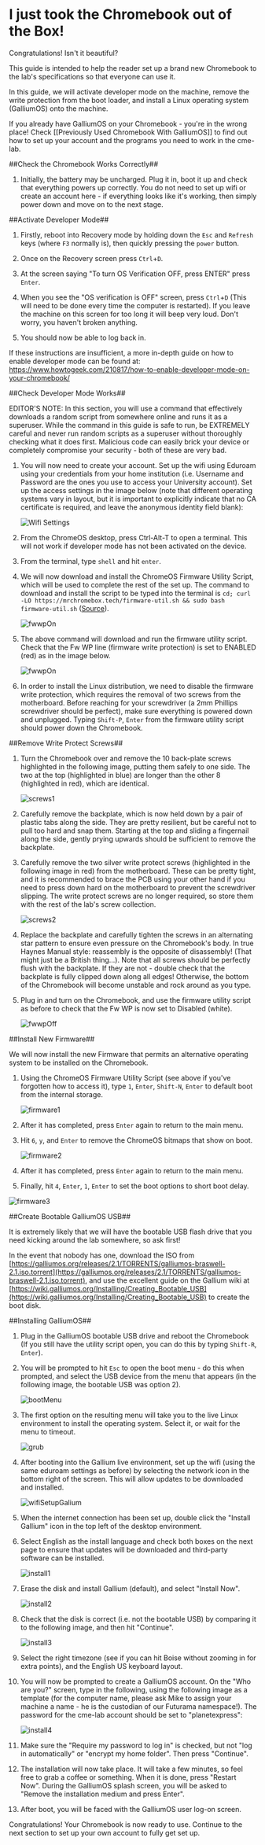 # I just took the Chromebook out of the Box! #

Congratulations! Isn't it beautiful?

This guide is intended to help the reader set up a brand new Chromebook to the lab's specifications so that everyone can use it.

In this guide, we will activate developer mode on the machine, remove the write protection from the boot loader, and install a Linux operating system (GalliumOS) onto the machine.

If you already have GalliumOS on your Chromebook - you're in the wrong place! Check [[Previously Used Chromebook With GalliumOS]] to find out how to set up your account and the programs you need to work in the cme-lab.

##Check the Chromebook Works Correctly##

1. Initially, the battery may be uncharged. Plug it in, boot it up and check that everything powers up correctly. You do not need to set up wifi or create an account here - if everything looks like it's working, then simply power down and move on to the next stage.

##Activate Developer Mode##

1. Firstly, reboot into Recovery mode by holding down the `Esc` and `Refresh` keys (where `F3` normally is), then quickly pressing the `power` button.

1. Once on the Recovery screen press `Ctrl`+`D`.

1. At the screen saying "To turn OS Verification OFF, press ENTER" press `Enter`.

1. When you see the "OS verification is OFF" screen, press `Ctrl`+`D` (This will need to be done every time the computer is restarted). If you leave the machine on this screen for too long it will beep very loud. Don't worry, you haven't broken anything.

1. You should now be able to log back in.

If these instructions are insufficient, a more in-depth guide on how to enable developer mode can be found at: <https://www.howtogeek.com/210817/how-to-enable-developer-mode-on-your-chromebook/>

##Check Developer Mode Works##

EDITOR'S NOTE: In this section, you will use a command that effectively downloads a random script from somewhere online and runs it as a superuser. While the command in this guide is safe to run, be EXTREMELY careful and never run random scripts as a superuser without thoroughly checking what it does first. Malicious code can easily brick your device or completely compromise your security - both of these are very bad.

1. You will now need to create your account. Set up the wifi using Eduroam using your credentials from your home institution (i.e. Username and Password are the ones you use to access your University account).
    Set up the access settings in the image below (note that different operating systems vary in layout, but it is important to explicitly indicate that no CA certificate is required, and leave the anonymous identity field blank):
    
    ![Wifi Settings](http://i.imgur.com/81xDgWU.png)

1. From the ChromeOS desktop, press Ctrl-Alt-T to open a terminal. This will not work if developer mode has not been activated on the device.

1. From the terminal, type `shell` and hit `enter`.

1. We will now download and install the ChromeOS Firmware Utility Script, which will be used to complete the rest of the set up. The command to download and install the script to be typed into the terminal is `cd; curl -LO https://mrchromebox.tech/firmware-util.sh && sudo bash firmware-util.sh` ([Source](https://mrchromebox.tech/static/fwscript.html)).

    ![fwwpOn](http://i.imgur.com/5q3yDd8.png)

1. The above command will download and run the firmware utility script. Check that the Fw WP line (firmware write protection) is set to ENABLED (red) as in the image below.

    ![fwwpOn](http://i.imgur.com/rp6vf8z.png)

1. In order to install the Linux distribution, we need to disable the firmware write protection, which requires the removal of two screws from the motherboard. Before reaching for your screwdriver (a 2mm Phillips screwdriver should be perfect),  make sure everything is powered down and unplugged. Typing `Shift-P`, `Enter` from the firmware utility script should power down the Chromebook.

##Remove Write Protect Screws##

1. Turn the Chromebook over and remove the 10 back-plate screws highlighted in the following image, putting them safely to one side. The two at the top (highlighted in blue) are longer than the other 8 (highlighted in red), which are identical.

    ![screws1](http://i.imgur.com/JJho8HN.png)

1. Carefully remove the backplate, which is now held down by a pair of plastic tabs along the side. They are pretty resilient, but be careful not to pull too hard and snap them. Starting at the top and sliding a fingernail along the side, gently prying upwards should be sufficient to remove the backplate.

1. Carefully remove the two silver write protect screws (highlighted in the following image in red) from the motherboard. These can be pretty tight, and it is recommended to brace the PCB using your other hand if you need to press down hard on the motherboard to prevent the screwdriver slipping. The write protect screws are no longer required, so store them with the rest of the lab's screw collection.

    ![screws2](http://i.imgur.com/rYh0tnU.png)

1. Replace the backplate and carefully tighten the screws in an alternating star pattern to ensure even pressure on the Chromebook's body. In true Haynes Manual style: reassembly is the opposite of disassembly! (That might just be a British thing...). Note that all screws should be perfectly flush with the backplate. If they are not - double check that the backplate is fully clipped down along all edges! Otherwise, the bottom of the Chromebook will become unstable and rock around as you type.

1. Plug in and turn on the Chromebook, and use the firmware utility script as before to check that the Fw WP is now set to Disabled (white).

    ![fwwpOff](http://i.imgur.com/PMBw0n5.png)

##Install New Firmware##

We will now install the new Firmware that permits an alternative operating system to be installed on the Chromebook.

1. Using the ChromeOS Firmware Utility Script (see above if you've forgotten how to access it), type `1`, `Enter`, `Shift-N`, `Enter` to default boot from the internal storage.

    ![firmware1](http://i.imgur.com/BOetEpf.png)

1. After it has completed, press `Enter` again to return to the main menu.



1. Hit `6`, `y`, and `Enter` to remove the ChromeOS bitmaps that show on boot.

    ![firmware2](http://i.imgur.com/79rQAzW.png)

1. After it has completed, press `Enter` again to return to the main menu.

1. Finally, hit `4`, `Enter`, `1`, `Enter` to set the boot options to short boot delay.

  ![firmware3](http://i.imgur.com/NWzMsVA.png)

##Create Bootable GalliumOS USB##

It is extremely likely that we will have the bootable USB flash drive that you need kicking around the lab somewhere, so ask first!

In the event that nobody has one, download the ISO from [https://galliumos.org/releases/2.1/TORRENTS/galliumos-braswell-2.1.iso.torrent](https://galliumos.org/releases/2.1/TORRENTS/galliumos-braswell-2.1.iso.torrent), and use the excellent guide on the Gallium wiki at [https://wiki.galliumos.org/Installing/Creating_Bootable_USB](https://wiki.galliumos.org/Installing/Creating_Bootable_USB) to create the boot disk.

##Installing GalliumOS##

1. Plug in the GalliumOS bootable USB drive and reboot the Chromebook (If you still have the utility script open, you can do this by typing `Shift-R`, `Enter`).

1. You will be prompted to hit `Esc` to open the boot menu - do this when prompted, and select the USB device from the menu that appears (in the following image, the bootable USB was option 2).
    
    ![bootMenu](http://i.imgur.com/5RsoXOY.png)  

1. The first option on the resulting menu will take you to the live Linux environment to install the operating system. Select it, or wait for the menu to timeout.

    ![grub](http://i.imgur.com/IeRmKBC.png)  

1. After booting into the Gallium live environment, set up the wifi (using the same eduroam settings as before) by selecting the network icon in the bottom right of the screen. This will allow updates to be downloaded and installed.

    ![wifiSetupGalium](http://i.imgur.com/qt7gxr1.png)  

1. When the internet connection has been set up, double click the "Install Gallium" icon in the top left of the desktop environment.

1. Select English as the install language and check both boxes on the next page to ensure that updates will be downloaded and third-party software can be installed.

    ![install1](http://i.imgur.com/7SDstd6.png)

1. Erase the disk and install Gallium (default), and select "Install Now".

    ![install2](http://i.imgur.com/ZIw5Ofh.png)

1. Check that the disk is correct (i.e. not the bootable USB) by comparing it to the following image, and then hit "Continue".

    ![install3](http://i.imgur.com/iMLAZri.png)

1. Select the right timezone (see if you can hit Boise without zooming in for extra points), and the English US keyboard layout.

1. You will now be prompted to create a GalliumOS account. On the "Who are you?" screen, type in the following, using the following image as a template (for the computer name, please ask Mike to assign your machine a name - he is the custodian of our Futurama namespace!). The password for the cme-lab account should be set to "planetexpress":

    ![install4](http://i.imgur.com/QDWI7eu.png)

1. Make sure the "Require my password to log in" is checked, but not "log in automatically" or "encrypt my home folder".
Then press "Continue".

1. The installation will now take place. It will take a few minutes, so feel free to grab a coffee or something. When it is done, press "Restart Now". During the GalliumOS splash screen, you will be asked to "Remove the installation medium and press Enter".

1. After boot, you will be faced with the GalliumOS user log-on screen. 

Congratulations! Your Chromebook is now ready to use. Continue to the next section to set up your own account to fully get set up.
